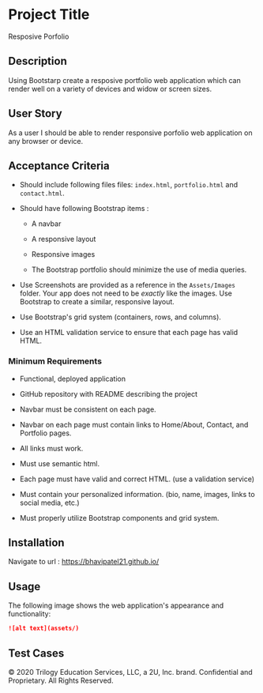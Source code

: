 # Project Title

Resposive Porfolio 

## Description 

Using Bootstarp create a resposive portfolio web application which can render well on a variety of devices and widow or screen sizes.

## User Story

As a user I should be able to render responsive porfolio web application on any browser or device.

## Acceptance Criteria

* Should include following files files: `index.html`, `portfolio.html` and `contact.html`.
* Should have following Bootstrap items :
 
   * A navbar
 
   * A responsive layout
 
   * Responsive images

   * The Bootstrap portfolio should minimize the use of media queries.

* Use Screenshots are provided as a reference in the `Assets/Images` folder. Your app does not need to be _exactly_ like the images. Use Bootstrap to create a similar, responsive layout.

* Use Bootstrap's grid system (containers, rows, and columns).

* Use an HTML validation service to ensure that each page has valid HTML.

### Minimum Requirements

* Functional, deployed application

* GitHub repository with README describing the project

* Navbar must be consistent on each page.

* Navbar on each page must contain links to Home/About, Contact, and Portfolio pages.

* All links must work.

* Must use semantic html.

* Each page must have valid and correct HTML. (use a validation service)

* Must contain your personalized information. (bio, name, images, links to social media, etc.)

* Must properly utilize Bootstrap components and grid system.

## Installation

Navigate to url : https://bhavipatel21.github.io/ 


## Usage 

The following image shows the web application's appearance and functionality: 



```md
![alt text](assets/)
```
## Test Cases 



© 2020 Trilogy Education Services, LLC, a 2U, Inc. brand. Confidential and Proprietary. All Rights Reserved.


